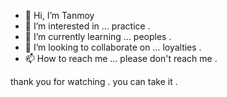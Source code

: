 - 👋 Hi, I’m Tanmoy 
- 👀 I’m interested in ... practice .
- 🌱 I’m currently learning ... peoples .
- 💞️ I’m looking to collaborate on ... loyalties .
- 📫 How to reach me ... please don't reach me .

thank you for watching . you can take it .
